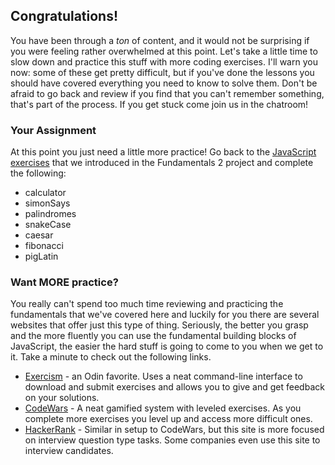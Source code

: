 ## Congratulations!

You have been through a _ton_ of content, and it would not be surprising if you were feeling rather overwhelmed at this point.  Let's take a little time to slow down and practice this stuff with more coding exercises.  I'll warn you now: some of these get pretty difficult, but if you've done the lessons you should have covered everything you need to know to solve them.  Don't be afraid to go back and review if you find that you can't remember something, that's part of the process.  If you get stuck come join us in the chatroom!

### Your Assignment

At this point you just need a little more practice!  Go back to the [JavaScript exercises](https://github.com/TheOdinProject/javascript-exercises) that we introduced in the Fundamentals 2 project and complete the following:

* calculator
* simonSays
* palindromes
* snakeCase
* caesar
* fibonacci
* pigLatin

### Want MORE practice?

You really can't spend too much time reviewing and practicing the fundamentals that we've covered here and luckily for you there are several websites that offer just this type of thing. Seriously, the better you grasp and the more fluently you can use the fundamental building blocks of JavaScript, the easier the hard stuff is going to come to you when we get to it.  Take a minute to check out the following links.

* [Exercism](http://exercism.io/) - an Odin favorite.  Uses a neat command-line interface to download and submit exercises and allows you to give and get feedback on your solutions.
* [CodeWars](https://www.codewars.com/) - A neat gamified system with leveled exercises.  As you complete more exercises you level up and access more difficult ones.
* [HackerRank](https://www.hackerrank.com/) - Similar in setup to CodeWars, but this site is more focused on interview question type tasks.  Some companies even use this site to interview candidates.




